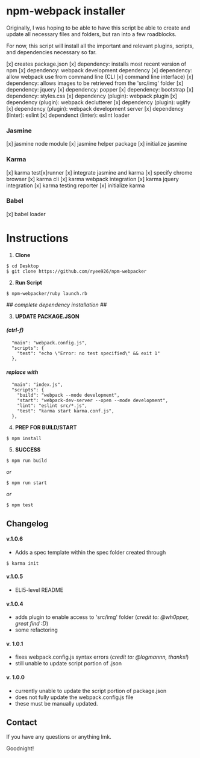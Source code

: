 # npm-webpack installer
Originally, I was hoping to be able to have this script be able to create and update all necessary files and folders, but ran into a few roadblocks.

For now, this script will install all the important and relevant plugins, scripts, and dependencies necessary so far.

[x] creates package.json
[x] dependency: installs most recent version of npm
[x] dependency: webpack development dependency
[x] dependency: allow webpack use from command line (CLI [x] command line interface)
[x] dependency: allows images to be retrieved from the 'src/img' folder
[x] dependency: jquery
[x] dependency: popper
[x] dependency: bootstrap
[x] dependency: styles.css
[x] dependency (plugin): webpack plugin
[x] dependency (plugin): webpack declutterer
[x] dependency (plugin): uglify
[x] dependency (plugin): webpack development server
[x] dependency (linter): eslint
[x] dependenct (linter): eslint loader
### Jasmine
[x] jasmine node module
[x] jasmine helper package
[x] initialize jasmine
### Karma
[x] karma test[x]runner
[x] integrate jasmine and karma
[x] specify chrome browser
[x] karma cli
[x] karma webpack integration
[x] karma jquery integration
[x] karma testing reporter
[x] initialize karma
### Babel
[x] babel loader

# Instructions

1. **Clone**
```
$ cd Desktop
$ git clone https://github.com/ryee926/npm-webpacker
```

2. **Run Script**
```
$ npm-webpacker/ruby launch.rb
```

*## complete dependency installation ##*

3. **UPDATE PACKAGE.JSON**
#### *(ctrl-f)*
```
  "main": "webpack.config.js",
  "scripts": {
    "test": "echo \"Error: no test specified\" && exit 1"
  },
```
#### *replace with*
```
  "main": "index.js",
  "scripts": {
    "build": "webpack --mode development",
    "start": "webpack-dev-server --open --mode development",
    "lint": "eslint src/*.js",
    "test": "karma start karma.conf.js",
  },
```

4. **PREP FOR BUILD/START**
```
$ npm install
```

5. **SUCCESS**
```
$ npm run build
```
*or*
```
$ npm run start
```
*or*
```
$ npm test
```

## Changelog

#### v.1.0.6
* Adds a spec template within the spec folder created through
```
$ karma init
```

#### v.1.0.5
* ELI5-level README

#### v.1.0.4
* adds plugin to enable access to 'src/img' folder (*credit to: @wh0pper, great find :D*)
* some refactoring

#### v. 1.0.1
* fixes webpack.config.js syntax errors (*credit to: @logmannn, thanks!*)
* still unable to update script portion of .json

#### v. 1.0.0
* currently unable to update the script portion of package.json
* does not fully update the webpack.config.js file
* these must be manually updated.

## Contact
If you have any questions or anything lmk.

Goodnight!
